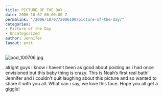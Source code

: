 ```yaml
---
title: PICTURE OF THE DAY
date: 2006-10-07 00:00:00 Z
permalink: "/2006/10/07/20061007picture-of-the-day/"
categories:
- Picture of the Day
- Uncategorized
author: Jennifer
layout: post
---
```


<img id="image24" alt="pod_100706.jpg" src="http://static.squarespace.com/static/50db6bb3e4b015296cd43789/50dfa5b1e4b0dc6320e0b5ea/50dfa5b1e4b0dc6320e0b5fb/1160236327000/?format=original" />

alright guys i know i haven&#8217;t been as good about posting as i had once envisioned but this baby thing is crazy. This is Noah&#8217;s first real bath! Jennifer and i couldn&#8217;t quit laughing about this picture and so wanted to share it with you all. What can i say, we love this face. Hope you all get a giggle!
